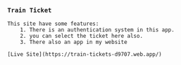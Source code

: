 ### `Train Ticket`

    This site have some features:
        1. There is an authentication system in this app.
        2. you can select the ticket here also.
        3. There also an app in my website

    [Live Site](https://train-tickets-d9707.web.app/)

